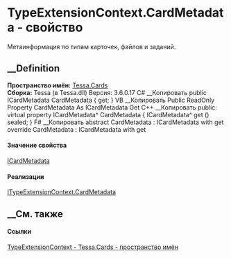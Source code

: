 # TypeExtensionContext.CardMetadata - свойство
Метаинформация по типам карточек, файлов и заданий.
##  __Definition
 **Пространство имён:** [Tessa.Cards](N_Tessa_Cards.htm)  
 **Сборка:** Tessa (в Tessa.dll) Версия: 3.6.0.17
C# __Копировать
     public ICardMetadata CardMetadata { get; }
VB __Копировать
     Public ReadOnly Property CardMetadata As ICardMetadata
    	Get
C++ __Копировать
     public:
    virtual property ICardMetadata^ CardMetadata {
    	ICardMetadata^ get () sealed;
    }
F# __Копировать
     abstract CardMetadata : ICardMetadata with get
    override CardMetadata : ICardMetadata with get
#### Значение свойства
[ICardMetadata](T_Tessa_Cards_ICardMetadata.htm)
#### Реализации
[ITypeExtensionContext.CardMetadata](P_Tessa_Cards_ITypeExtensionContext_CardMetadata.htm)  
##  __См. также
#### Ссылки
[TypeExtensionContext - ](T_Tessa_Cards_TypeExtensionContext.htm)
[Tessa.Cards - пространство имён](N_Tessa_Cards.htm)
